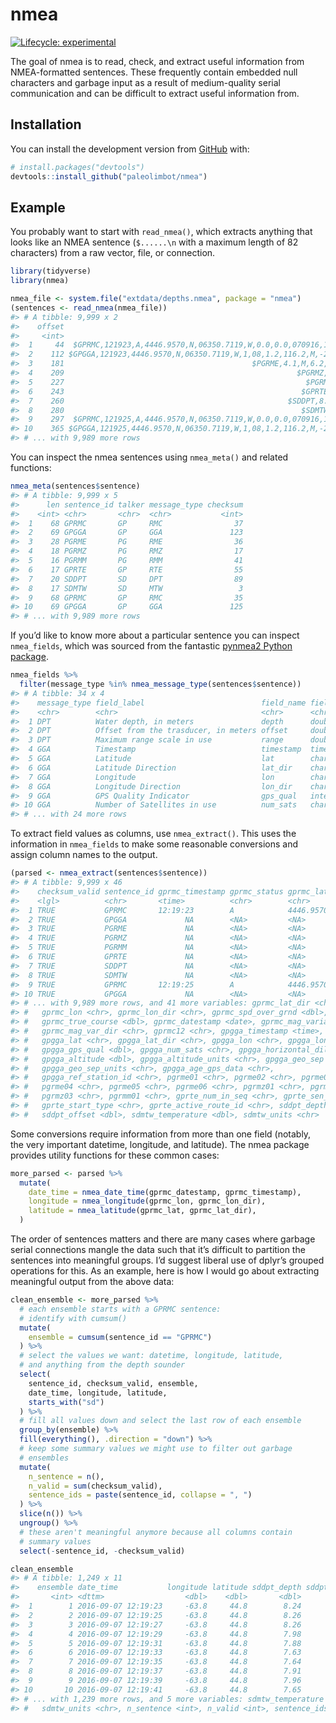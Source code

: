 
<!-- README.md is generated from README.Rmd. Please edit that file -->

# nmea

<!-- badges: start -->

[![Lifecycle:
experimental](https://img.shields.io/badge/lifecycle-experimental-orange.svg)](https://lifecycle.r-lib.org/articles/stages.html#experimental)
<!-- badges: end -->

The goal of nmea is to read, check, and extract useful information from
NMEA-formatted sentences. These frequently contain embedded null
characters and garbage input as a result of medium-quality serial
communication and can be difficult to extract useful information from.

## Installation

You can install the development version from
[GitHub](https://github.com/) with:

``` r
# install.packages("devtools")
devtools::install_github("paleolimbot/nmea")
```

## Example

You probably want to start with `read_nmea()`, which extracts anything
that looks like an NMEA sentence (`$......\n` with a maximum length of
82 characters) from a raw vector, file, or connection.

``` r
library(tidyverse)
library(nmea)

nmea_file <- system.file("extdata/depths.nmea", package = "nmea")
(sentences <- read_nmea(nmea_file))
#> # A tibble: 9,999 x 2
#>    offset                                                               sentence
#>     <int>                                                                 <nmea>
#>  1     44  $GPRMC,121923,A,4446.9570,N,06350.7119,W,0.0,0.0,070916,19.2,W,A*25\n
#>  2    112 $GPGGA,121923,4446.9570,N,06350.7119,W,1,08,1.2,116.2,M,-23.5,M,,*7B\n
#>  3    181                                          $PGRME,4.1,M,6.2,M,8.3,M*24\n
#>  4    209                                                    $PGRMZ,381,f,3*11\n
#>  5    227                                                      $PGRMM,NAD83*29\n
#>  6    243                                                     $GPRTE,1,1,c,*37\n
#>  7    260                                                  $SDDPT,8.24,0.00*59\n
#>  8    280                                                     $SDMTW,20.5,C*03\n
#>  9    297  $GPRMC,121925,A,4446.9570,N,06350.7119,W,0.0,0.0,070916,19.2,W,A*23\n
#> 10    365 $GPGGA,121925,4446.9570,N,06350.7119,W,1,08,1.2,116.2,M,-23.5,M,,*7D\n
#> # ... with 9,989 more rows
```

You can inspect the nmea sentences using `nmea_meta()` and related
functions:

``` r
nmea_meta(sentences$sentence)
#> # A tibble: 9,999 x 5
#>      len sentence_id talker message_type checksum
#>    <int> <chr>       <chr>  <chr>           <int>
#>  1    68 GPRMC       GP     RMC                37
#>  2    69 GPGGA       GP     GGA               123
#>  3    28 PGRME       PG     RME                36
#>  4    18 PGRMZ       PG     RMZ                17
#>  5    16 PGRMM       PG     RMM                41
#>  6    17 GPRTE       GP     RTE                55
#>  7    20 SDDPT       SD     DPT                89
#>  8    17 SDMTW       SD     MTW                 3
#>  9    68 GPRMC       GP     RMC                35
#> 10    69 GPGGA       GP     GGA               125
#> # ... with 9,989 more rows
```

If you’d like to know more about a particular sentence you can inspect
`nmea_fields`, which was sourced from the fantastic [pynmea2 Python
package](https://github.com/Knio/pynmea2).

``` r
nmea_fields %>% 
  filter(message_type %in% nmea_message_type(sentences$sentence))
#> # A tibble: 34 x 4
#>    message_type field_label                          field_name field_type
#>    <chr>        <chr>                                <chr>      <chr>     
#>  1 DPT          Water depth, in meters               depth      double    
#>  2 DPT          Offset from the trasducer, in meters offset     double    
#>  3 DPT          Maximum range scale in use           range      double    
#>  4 GGA          Timestamp                            timestamp  timestamp 
#>  5 GGA          Latitude                             lat        character 
#>  6 GGA          Latitude Direction                   lat_dir    character 
#>  7 GGA          Longitude                            lon        character 
#>  8 GGA          Longitude Direction                  lon_dir    character 
#>  9 GGA          GPS Quality Indicator                gps_qual   integer   
#> 10 GGA          Number of Satellites in use          num_sats   character 
#> # ... with 24 more rows
```

To extract field values as columns, use `nmea_extract()`. This uses the
information in `nmea_fields` to make some reasonable conversions and
assign column names to the output.

``` r
(parsed <- nmea_extract(sentences$sentence))
#> # A tibble: 9,999 x 46
#>    checksum_valid sentence_id gprmc_timestamp gprmc_status gprmc_lat
#>    <lgl>          <chr>       <time>          <chr>        <chr>    
#>  1 TRUE           GPRMC       12:19:23        A            4446.9570
#>  2 TRUE           GPGGA             NA        <NA>         <NA>     
#>  3 TRUE           PGRME             NA        <NA>         <NA>     
#>  4 TRUE           PGRMZ             NA        <NA>         <NA>     
#>  5 TRUE           PGRMM             NA        <NA>         <NA>     
#>  6 TRUE           GPRTE             NA        <NA>         <NA>     
#>  7 TRUE           SDDPT             NA        <NA>         <NA>     
#>  8 TRUE           SDMTW             NA        <NA>         <NA>     
#>  9 TRUE           GPRMC       12:19:25        A            4446.9570
#> 10 TRUE           GPGGA             NA        <NA>         <NA>     
#> # ... with 9,989 more rows, and 41 more variables: gprmc_lat_dir <chr>,
#> #   gprmc_lon <chr>, gprmc_lon_dir <chr>, gprmc_spd_over_grnd <dbl>,
#> #   gprmc_true_course <dbl>, gprmc_datestamp <date>, gprmc_mag_variation <chr>,
#> #   gprmc_mag_var_dir <chr>, gprmc12 <chr>, gpgga_timestamp <time>,
#> #   gpgga_lat <chr>, gpgga_lat_dir <chr>, gpgga_lon <chr>, gpgga_lon_dir <chr>,
#> #   gpgga_gps_qual <dbl>, gpgga_num_sats <chr>, gpgga_horizontal_dil <chr>,
#> #   gpgga_altitude <dbl>, gpgga_altitude_units <chr>, gpgga_geo_sep <chr>,
#> #   gpgga_geo_sep_units <chr>, gpgga_age_gps_data <chr>,
#> #   gpgga_ref_station_id <chr>, pgrme01 <chr>, pgrme02 <chr>, pgrme03 <chr>,
#> #   pgrme04 <chr>, pgrme05 <chr>, pgrme06 <chr>, pgrmz01 <chr>, pgrmz02 <chr>,
#> #   pgrmz03 <chr>, pgrmm01 <chr>, gprte_num_in_seq <chr>, gprte_sen_num <chr>,
#> #   gprte_start_type <chr>, gprte_active_route_id <chr>, sddpt_depth <dbl>,
#> #   sddpt_offset <dbl>, sdmtw_temperature <dbl>, sdmtw_units <chr>
```

Some conversions require information from more than one field (notably,
the very important datetime, longitude, and latitude). The nmea package
provides utility functions for these common cases:

``` r
more_parsed <- parsed %>% 
  mutate(
    date_time = nmea_date_time(gprmc_datestamp, gprmc_timestamp),
    longitude = nmea_longitude(gprmc_lon, gprmc_lon_dir),
    latitude = nmea_latitude(gprmc_lat, gprmc_lat_dir),
  )
```

The order of sentences matters and there are many cases where garbage
serial connections mangle the data such that it’s difficult to partition
the sentences into meaningful groups. I’d suggest liberal use of dplyr’s
grouped operations for this. As an example, here is how I would go about
extracting meaningful output from the above data:

``` r
clean_ensemble <- more_parsed %>% 
  # each ensemble starts with a GPRMC sentence:
  # identify with cumsum()
  mutate(
    ensemble = cumsum(sentence_id == "GPRMC")
  ) %>% 
  # select the values we want: datetime, longitude, latitude,
  # and anything from the depth sounder
  select(
    sentence_id, checksum_valid, ensemble, 
    date_time, longitude, latitude,
    starts_with("sd")
  ) %>% 
  # fill all values down and select the last row of each ensemble
  group_by(ensemble) %>% 
  fill(everything(), .direction = "down") %>%
  # keep some summary values we might use to filter out garbage
  # ensembles
  mutate(
    n_sentence = n(),
    n_valid = sum(checksum_valid),
    sentence_ids = paste(sentence_id, collapse = ", ")
  ) %>% 
  slice(n()) %>% 
  ungroup() %>% 
  # these aren't meaningful anymore because all columns contain
  # summary values
  select(-sentence_id, -checksum_valid)

clean_ensemble
#> # A tibble: 1,249 x 11
#>    ensemble date_time           longitude latitude sddpt_depth sddpt_offset
#>       <int> <dttm>                  <dbl>    <dbl>       <dbl>        <dbl>
#>  1        1 2016-09-07 12:19:23     -63.8     44.8        8.24            0
#>  2        2 2016-09-07 12:19:25     -63.8     44.8        8.26            0
#>  3        3 2016-09-07 12:19:27     -63.8     44.8        8.26            0
#>  4        4 2016-09-07 12:19:29     -63.8     44.8        7.98            0
#>  5        5 2016-09-07 12:19:31     -63.8     44.8        7.88            0
#>  6        6 2016-09-07 12:19:33     -63.8     44.8        7.63            0
#>  7        7 2016-09-07 12:19:35     -63.8     44.8        7.64            0
#>  8        8 2016-09-07 12:19:37     -63.8     44.8        7.91            0
#>  9        9 2016-09-07 12:19:39     -63.8     44.8        7.96            0
#> 10       10 2016-09-07 12:19:41     -63.8     44.8        7.65            0
#> # ... with 1,239 more rows, and 5 more variables: sdmtw_temperature <dbl>,
#> #   sdmtw_units <chr>, n_sentence <int>, n_valid <int>, sentence_ids <chr>
```
